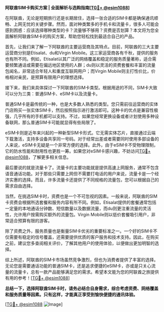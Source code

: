 **阿联酋SIM卡购买方案 | 全面解析与选购指南[[TG💪+ @esim1088](https://t.me/s/esim1088)]**

在阿联酋，无论是短期旅行还是长期居住，选择一张合适的SIM卡都是确保通讯顺畅、上网无忧的关键步骤。然而，面对种类繁多的手机卡和流量卡，很多人可能会感到困惑：应该选择哪种类型的卡？流量够不够用？资费是否划算？本文将为您全面解析阿联酋SIM卡的购买方案，帮助您轻松找到最适合自己的产品。

首先，让我们来了解一下阿联酋的主要运营商及其特点。目前，阿联酋的三大主要运营商分别是Etisalat、du和Virgin Mobile。这三家运营商各有千秋，提供的服务也有所不同。例如，Etisalat以其广泛的网络覆盖和稳定的服务质量著称，适合需要频繁通话或需要在偏远地区使用的人群；du则以灵活的资费套餐和丰富的流量包闻名，非常适合年轻人和重度互联网用户；而Virgin Mobile则主打性价比，价格相对亲民，是预算有限用户的理想选择。

接下来，我们来具体探讨一下阿联酋的SIM卡类型。根据用途的不同，SIM卡大致可以分为三类：普通SIM卡、eSIM卡以及流量卡。

普通SIM卡是最传统的一种，也是大多数人熟悉的类型。您只需前往运营商的实体门店购买一张实体SIM卡，然后按照指示进行激活即可。这种卡的优点是兼容性极强，几乎所有的手机都可以支持。不过，如果您经常更换设备或者计划使用多种设备联网，那么普通SIM卡可能就显得有些局限了。

eSIM卡则是近年来兴起的一种新型SIM卡形式。它无需实体芯片，直接通过云端下载激活，支持多设备共享同一号码。对于经常出差或者需要同时使用多部设备的人来说，eSIM卡无疑是一个非常方便的选择。此外，由于eSIM卡不受物理限制，它的防水性能和耐用性也更胜一筹。如果您对eSIM卡感兴趣，不妨访问[TG💪+ @esim1088](https://t.me/s/esim1088)，了解更多相关信息。

最后要说的就是流量卡了。流量卡的主要功能就是提供高速上网服务，通常不包含语音通话功能。对于那些只需要上网但不需要打电话的用户来说，流量卡是一个经济实惠的选择。而且，许多流量卡还提供了不同规格的流量包，您可以根据自己的需求自由选择。

当然，在挑选SIM卡时，资费也是一个不可忽视的因素。一般来说，阿联酋的SIM卡资费会根据所选套餐和服务内容有所不同。例如，Etisalat提供的套餐通常包括一定量的本地通话分钟数、短信数量以及数据流量，而du则更注重流量的灵活性，允许用户按需购买额外的流量包。Virgin Mobile则以低价套餐吸引用户，非常适合预算有限的游客。

除了资费之外，服务质量也是衡量SIM卡优劣的重要标准之一。一个好的SIM卡不仅需要有稳定的信号覆盖，还需要提供优质的客户服务和技术支持。因此，在购买之前，建议您多查阅相关评价，了解其他用户的使用体验，以便做出更加明智的选择。

综上所述，阿联酋的SIM卡市场虽然竞争激烈，但也为消费者提供了丰富的选择。无论您是需要通话功能的普通SIM卡，还是追求便捷的eSIM卡，亦或是只关心流量的流量卡，总有一款产品能够满足您的需求。希望本文能为您的阿联酋之旅提供有用的参考！[[TG💪+ @esim1088](https://t.me/s/esim1088)]

**总结一下，选择阿联酋SIM卡时，请务必结合自身需求，综合考虑资费、网络覆盖和服务质量等因素。只有这样，才能真正享受到愉快便捷的通讯体验。**

[[TG💪+ @esim1088](https://t.me/s/esim1088) ![Image](https://i.postimg.cc/4NQfJmqS/Snipaste-2025-05-13-00-14-12.png)]
